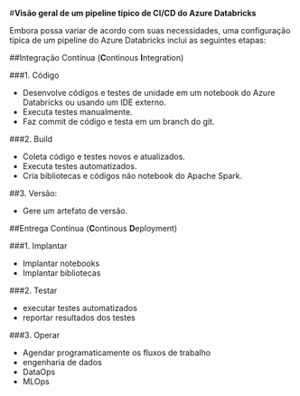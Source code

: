 #**Visão geral de um pipeline típico de CI/CD do Azure Databricks**

Embora possa variar de acordo com suas necessidades, uma configuração típica de um pipeline do Azure Databricks inclui as seguintes etapas:

##Integração Contínua (**C**ontinous **I**ntegration)

###1. Código
- Desenvolve códigos e testes de unidade em um notebook do Azure Databricks ou usando um IDE externo.
- Executa testes manualmente.
- Faz commit de código e testa em um branch do git.


###2. Build
- Coleta código e testes novos e atualizados.
- Executa testes automatizados.
- Cria bibliotecas e códigos não notebook do Apache Spark.

##3. Versão: 

- Gere um artefato de versão.



##Entrega Contínua (**C**ontinous **D**eployment)

###1. Implantar
- Implantar notebooks
- Implantar bibliotecas

###2. Testar
- executar testes automatizados
- reportar resultados dos testes

###3. Operar
- Agendar programaticamente os fluxos de trabalho
- engenharia de dados
- DataOps
- MLOps

